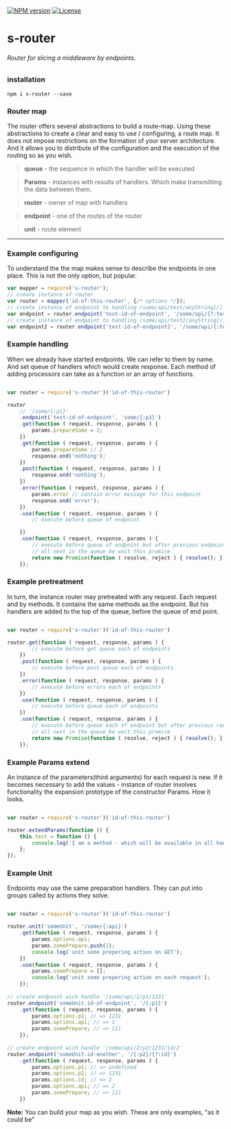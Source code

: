 
[![NPM version][npm-image]][npm-url]
[![License][license-image]][license-url]

s-router
===============
###### Router for slicing a middleware by endpoints.

### installation
```shell
npm i s-router --save
```

### Router map 

The router offers several abstractions to build a route-map. Using these abstractions to create a clear and easy to use / configuring, a route map. It does not impose restrictions on the formation of your server architecture. And it allows you to distribute of the configuration and the execution of the routing so as you wish.

>**queue** - the sequence in which the handler will be executed

>**Params** - instances with results of handlers. Which make transmitting the data between them.

>**router** - owner of map with handlers

>**endpoint** - one of the routes of the router

>**unit** - route element

--------------

### Example configuring

To understand the the map makes sense to describe the endpoints in one place. This is not the only option, but popular.

```javascript
var mapper = require('s-router');
// create instance of router
var router = mapper('id-of-this-router', {/* options */}); 
// create instance of endpoint to handling /some/api/test/anyString[/] or /some/api/test[/]
var endpoint = router.endpoint('test-id-of-endpoint', '/some/api/{?:test}');
// create instance of endpoint to handling /some/api/test2/anyString[/]
var endpoint2 = router.endpoint('test-id-of-endpoint2', '/some/api/{:test2}');

```

### Example handling

When we already have started endpoints. We can refer to them by name. And set queue of handlers which would create response. Each method of adding processors can take as a function or an array of functions.

```javascript

var router = require('s-router')('id-of-this-router')

router
    // '/some/{:p1}'
    .endpoint('test-id-of-endpoint', 'some/{:p1}')
    .get(function ( request, response, params ) {
        params.prepareSome = 2;
    })
    .get(function ( request, response, params ) {
        params.prepareSome // 2
        response.end('nothing');
    })
    .post(function ( request, response, params ) {
        response.end('nothing');
    })
    .error(function ( request, response, params ) {
        params.error // contain error message for this endpoint
        response.end('error');
    })
    .use(function ( request, response, params ) {
        // execute before queue of endpoint

    })
    .use(function ( request, response, params ) {
        // execute before queue of endpoint but after previous endpoint 'use' handler
        // all next in the queue be wait this promise
        return new Promise(function ( resolve, reject ) { resolve(); });
    });

```

### Example pretreatment

In turn, the instance router may pretreated with any request. Each request and by methods. It contains the same methods as the endpoint. But his handlers are added to the top of the queue, before the queue of end point.

```javascript

var router = require('s-router')('id-of-this-router')

router.get(function ( request, response, params ) {
        // execute before get queue each of endpoints
    })
    .post(function ( request, response, params ) {
        // execute before post queue each of endpoints
    })
    .error(function ( request, response, params ) {
        // execute before errors each of endpoints
    })
    .use(function ( request, response, params ) {
        // execute before queue each of endpoints
    })
    .use(function ( request, response, params ) {
        // execute before queue each of endpoint but after previous router 'use' handler
        // all next in the queue be wait this promise
        return new Promise(function ( resolve, reject ) { resolve(); });
    });

```

### Example Params extend

An instance of the parameters(third arguments) for each request is new. If it becomes necessary to add the values - instance of router involves functionality the expansion prototype of the constructor Params. How it looks.

```javascript

var router = require('s-router')('id-of-this-router')

router.extendParams(function () {
    this.test = function () {
        console.log('I am a method - which will be available in all handlers like a params.test()');
    };
});

```

### Example Unit

Endpoints may use the same preparation handlers. They can put into groups called by actions they solve.

```javascript

var router = require('s-router')('id-of-this-router')

router.unit('someUnit', '/some/{:api}')
    .get(function ( request, response, params ) {
        params.options.api;
        params.somePrepare.push(1);
        console.log('unit some prepering action on GET');
    })
    .use(function ( request, response, params ) {
        params.somePrepare = [];
        console.log('unit some prepering action on each request');
    });
    
// create endpoint wich handle '/some/api/1/p1/1231'
router.endpoint('someUnit.id-of-endpoint', '/{:p1}')
    .get(function ( request, response, params ) {
        params.options.p1; // => 1231
        params.options.api; // => 1
        params.somePrepare; // => [1]
    });
    
// create endpoint wich handle '/some/api/2/p2/1231/id/2'
router.endpoint('someUnit.id-enother', '/{:p2}/{?:id}')
    .get(function ( request, response, params ) {
        params.options.p1; // => undefined
        params.options.p2; // => 1231
        params.options.id; // => 2
        params.options.api; // => 2
        params.somePrepare; // => [1]
    })
```

**Note:** You can build your map as you wish. These are only examples, "as it could be"

[npm-image]: https://badge.fury.io/js/s-router.svg
[npm-url]: https://npmjs.org/package/s-router
[license-image]: http://img.shields.io/npm/l/s-router.svg
[license-url]: LICENSE
